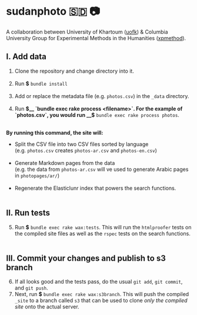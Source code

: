 # sudanphoto 🇸🇩 📷

A collaboration between University of Khartoum ([uofk](http://uofk.edu/index.php/en/)) & Columbia University Group for Experimental Methods in the Humanities ([xpmethod](https://github.com/xpmethod)).

## I. Add data
1. Clone the repository and change directory into it.<br><br>
2. Run __$__ `bundle install`<br><br>
3. Add or replace the metadata file (e.g. `photos.csv`) in the `_data` directory.<br><br>
4. Run __$__ `bundle exec rake process <filename>`. For the example of `photos.csv`, you would run __$__ `bundle exec rake process photos`.<br><br>

__By running this command, the site will:__

- Split the CSV file into two CSV files sorted by language<br>(e.g. `photos.csv` creates `photos-ar.csv` and `photos-en.csv`)<br><br>
- Generate Markdown pages from the data<br>(e.g. the data from `photos-ar.csv` will ve used to generate Arabic pages in `photopages/ar/`)<br><br>
- Regenerate the Elasticlunr index that powers the search functions.<br><br>

## II. Run tests
5. Run __$__ `bundle exec rake wax:tests`. This will run the `htmlproofer` tests on the compiled site files as well as the `rspec` tests on the search functions.<br><br>

## III. Commit your changes and publish to s3 branch
6. If all looks good and the tests pass, do the usual `git add`, `git commit`, and `git push`.
7. Next, run __$__ `bundle exec rake wax:s3branch`. This will push the compiled `_site` to a branch called `s3` that can be used to clone *only the compiled site* onto the actual server.
